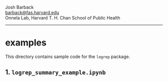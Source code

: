 Josh Barback  
barback@fas.harvard.edu  
Onnela Lab, Harvard T. H. Chan School of Public Health

___
examples
===

This directory contains sample code for the `logrep` package.

## 1. `logrep_summary_example.ipynb`

